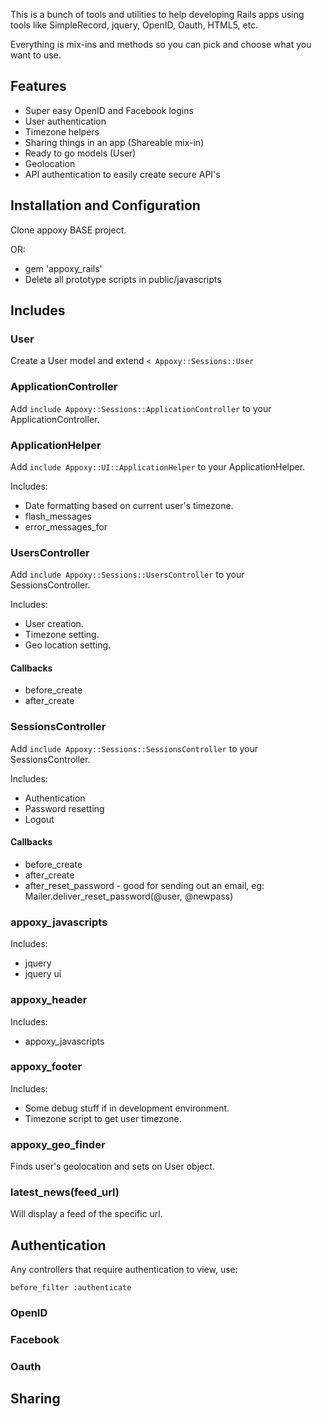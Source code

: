 This is a bunch of tools and utilities to help developing Rails apps using
tools like SimpleRecord, jquery, OpenID, Oauth, HTML5, etc.

Everything is mix-ins and methods so you can pick and choose what you want to use.

## Features

- Super easy OpenID and Facebook logins
- User authentication
- Timezone helpers
- Sharing things in an app (Shareable mix-in)
- Ready to go models (User)
- Geolocation
- API authentication to easily create secure API's

## Installation and Configuration

Clone appoxy BASE project.

OR:

- gem 'appoxy_rails'
- Delete all prototype scripts in public/javascripts


## Includes

### User

Create a User model and extend `< Appoxy::Sessions::User`

### ApplicationController

Add `include Appoxy::Sessions::ApplicationController` to your ApplicationController.

### ApplicationHelper

Add `include Appoxy::UI::ApplicationHelper` to your ApplicationHelper.

Includes:

- Date formatting based on current user's timezone.
- flash_messages
- error_messages_for

### UsersController

Add `include Appoxy::Sessions::UsersController` to your SessionsController.

Includes:

- User creation.
- Timezone setting.
- Geo location setting.

#### Callbacks

- before_create
- after_create

### SessionsController

Add `include Appoxy::Sessions::SessionsController` to your SessionsController.

Includes:

- Authentication
- Password resetting
- Logout

#### Callbacks

- before_create
- after_create
- after_reset_password - good for sending out an email, eg: Mailer.deliver_reset_password(@user, @newpass)

### appoxy_javascripts

Includes:

- jquery
- jquery ui

### appoxy_header

Includes:

- appoxy_javascripts

### appoxy_footer

Includes:

- Some debug stuff if in development environment.
- Timezone script to get user timezone.

### appoxy_geo_finder

Finds user's geolocation and sets on User object.

### latest_news(feed_url)

Will display a feed of the specific url.

## Authentication

Any controllers that require authentication to view, use:

    before_filter :authenticate

### OpenID

### Facebook

### Oauth

## Sharing

